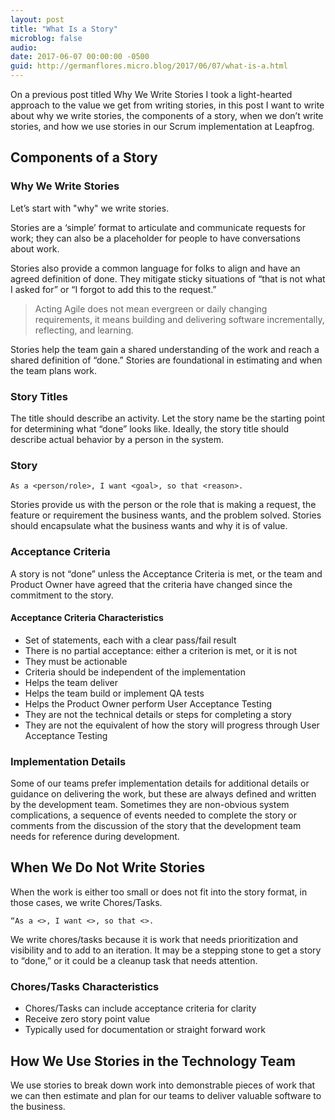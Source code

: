 ```yaml
---
layout: post
title: "What Is a Story"
microblog: false
audio: 
date: 2017-06-07 00:00:00 -0500
guid: http://germanflores.micro.blog/2017/06/07/what-is-a.html
---
```

On a previous post titled Why We Write Stories I took a light-hearted approach to the value we get from writing stories, in this post I want to write about why we write stories, the components of a story, when we don’t write stories, and how we use stories in our Scrum implementation at Leapfrog.

## Components of a Story

### Why We Write Stories

Let’s start with "why" we write stories. 

Stories are a ‘simple’ format to articulate and communicate requests for work; they can also be a placeholder for people to have conversations about work.

Stories also provide a common language for folks to align and have an agreed definition of done. They mitigate sticky situations of “that is not what I asked for” or “I forgot to add this to the request.” 

> Acting Agile does not mean evergreen or daily changing requirements, it means building and delivering software incrementally, reflecting, and learning.

Stories help the team gain a shared understanding of the work and reach a shared definition of “done.” Stories are foundational in estimating and when the team plans work.

### Story Titles

The title should describe an activity. Let the story name be the starting point for determining what “done” looks like. Ideally, the story title should describe actual behavior by a person in the system. 

### Story

`As a <person/role>, I want <goal>, so that <reason>.`


Stories provide us with the person or the role that is making a request, the feature or requirement the business wants, and the problem solved. Stories should encapsulate what the business wants and why it is of value.

### Acceptance Criteria

A story is not “done” unless the Acceptance Criteria is met, or the team and Product Owner have agreed that the criteria have changed since the commitment to the story.

#### Acceptance Criteria Characteristics

* Set of statements, each with a clear pass/fail result
* There is no partial acceptance: either a criterion is met, or it is not
* They must be actionable
* Criteria should be independent of the implementation
* Helps the team deliver
* Helps the team build or implement QA tests
* Helps the Product Owner perform User Acceptance Testing
* They are not the technical details or steps for completing a story
* They are not the equivalent of how the story will progress through User Acceptance Testing

### Implementation Details

Some of our teams prefer implementation details for additional details or guidance on delivering the work, but these are always defined and written by the development team. Sometimes they are non-obvious system complications, a sequence of events needed to complete the story or comments from the discussion of the story that the development team needs for reference during development.

## When We Do Not Write Stories

When the work is either too small or does not fit into the story format, in those cases, we write Chores/Tasks.

`“As a <>, I want <>, so that <>.`

We write chores/tasks because it is work that needs prioritization and visibility and to add to an iteration. It may be a stepping stone to get a story to “done,” or it could be a cleanup task that needs attention.

### Chores/Tasks Characteristics

* Chores/Tasks can include acceptance criteria for clarity
* Receive zero story point value
* Typically used for documentation or straight forward work

## How We Use Stories in the Technology Team

We use stories to break down work into demonstrable pieces of work that we can then estimate and plan for our teams to deliver valuable software to the business.
